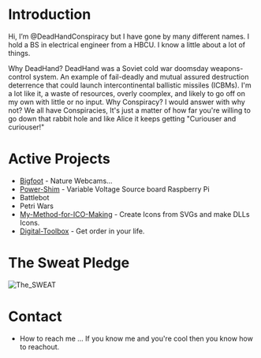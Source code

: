 <!---
DeadHandConspiracy/DeadHandConspiracy is currently under construction
--->

# Introduction
Hi, I’m @DeadHandConspiracy but I have gone by many different names.  I hold a BS in electrical engineer from a HBCU.  I know a little about a lot of things.

Why DeadHand?  DeadHand was a Soviet cold war doomsday weapons-control system. An example of fail-deadly and mutual assured destruction deterrence that could launch intercontinental ballistic missiles (ICBMs).  I'm a lot like it, a waste of resources, overly coomplex, and likely to go off on my own with little or no input. Why Conspiracy?  I would answer with why not? We all have Conspiracies, It's just a matter of how far you're willing to go down that rabbit hole and like Alice it keeps getting "Curiouser and curiouser!"

# Active Projects
- [Bigfoot](https://github.com/DeadHandConspiracy/Bigfoot) - Nature Webcams...
- [Power-Shim](https://github.com/DeadHandConspiracy/Power-Shim/blob/main/README.md) - Variable Voltage Source board Raspberry Pi 
- Battlebot
- Petri Wars
- [My-Method-for-ICO-Making](https://github.com/DeadHandConspiracy/My-Method-for-ICO-Making/blob/main/README.md) - Create Icons from SVGs and make DLLs Icons.
- [Digital-Toolbox](https://github.com/DeadHandConspiracy/Digital-Toolbox/blob/main/README.md) - Get order in your life.

# The Sweat Pledge
![The_SWEAT](https://user-images.githubusercontent.com/90804577/235673507-61c75f26-8797-4a12-a2b8-437edfa34098.svg)

# Contact
- How to reach me ... If you know me and you're cool then you know how to reachout.




